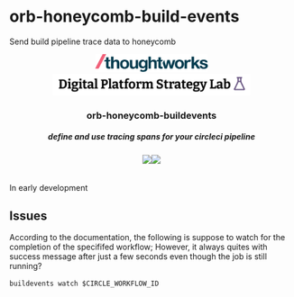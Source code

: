 # orb-honeycomb-build-events
Send build pipeline trace data to honeycomb

<div align="center">
	<p>
		<img alt="Thoughtworks Logo" src="https://raw.githubusercontent.com/ThoughtWorks-DPS/static/master/thoughtworks_flamingo_wave.png?sanitize=true" width=200 />
    <br />
		<img alt="DPS Title" src="https://raw.githubusercontent.com/ThoughtWorks-DPS/static/master/dps_lab_title.png" width=350/>
	</p>
  <h3>orb-honeycomb-buildevents</h3>
  <h5>define and use tracing spans for your circleci pipeline</h5>
  <a href="https://circleci.com/orbs/registry/orb/ThoughtWorks-DPS/orb-honeycomb-build-evenvts"><img src="https://img.shields.io/badge/endpoint.svg?url=https://badges.circleci.io/orb/ThoughtWorks-DPS/orb-honeycomb-build-events"></a><a href="https://opensource.org/licenses/MIT"><img src="https://img.shields.io/badge/license-MIT-blue.svg"></a>
</div>
<br />


In early development  

## Issues

According to the documentation, the following is suppose to watch for the completion of the specififed workflow; 
However, it always quites with success message after just a few seconds even though the job is still running?
```
buildevents watch $CIRCLE_WORKFLOW_ID
```